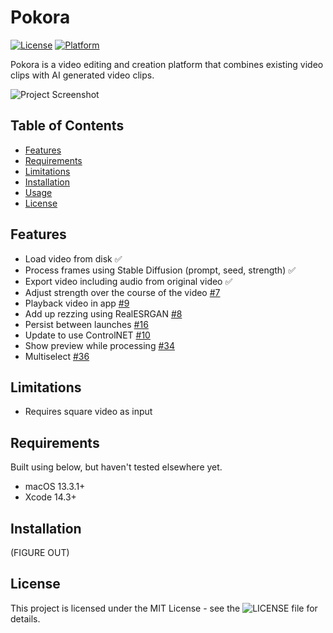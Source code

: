 # Pokora

[![License](https://img.shields.io/badge/license-MIT-blue.svg)](https://opensource.org/licenses/MIT)
[![Platform](https://img.shields.io/badge/platform-macOS-lightgrey)](https://www.apple.com/macos)

Pokora is a video editing and creation platform that combines existing video clips with AI generated video clips.

![Project Screenshot](./screenshot.png)

## Table of Contents
- [Features](#features)
- [Requirements](#requirements)
- [Limitations](#limitations)
- [Installation](#installation)
- [Usage](#usage)
- [License](#license)

## Features

- Load video from disk ✅
- Process frames using Stable Diffusion (prompt, seed, strength) ✅
- Export video including audio from original video ✅
- Adjust strength over the course of the video [#7](https://github.com/pj4533/Pokora/issues/7)
- Playback video in app [#9](https://github.com/pj4533/Pokora/issues/9)
- Add up rezzing using RealESRGAN [#8](https://github.com/pj4533/Pokora/issues/8)
- Persist between launches [#16](https://github.com/pj4533/Pokora/issues/16)
- Update to use ControlNET [#10](https://github.com/pj4533/Pokora/issues/10)
- Show preview while processing [#34](https://github.com/pj4533/Pokora/issues/34)
- Multiselect [#36](https://github.com/pj4533/Pokora/issues/36)

## Limitations

- Requires square video as input

## Requirements

Built using below, but haven't tested elsewhere yet.

- macOS 13.3.1+
- Xcode 14.3+

## Installation

(FIGURE OUT)

## License

This project is licensed under the MIT License - see the ![LICENSE](./LICENSE) file for details.

